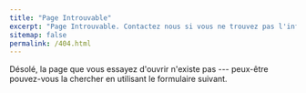 ```yaml
---
title: "Page Introuvable"
excerpt: "Page Introuvable. Contactez nous si vous ne trouvez pas l'information recherchée."
sitemap: false
permalink: /404.html
---
```


Désolé, la page que vous essayez d'ouvrir n'existe pas --- peux-être pouvez-vous la chercher en utilisant le formulaire suivant.

<script type="text/javascript">
  var GOOG_FIXURL_LANG = 'fr';
  var GOOG_FIXURL_SITE = '{{ site.url }}'
</script>
<script type="text/javascript"
  src="//linkhelp.clients.google.com/tbproxy/lh/wm/fixurl.js">
</script>
